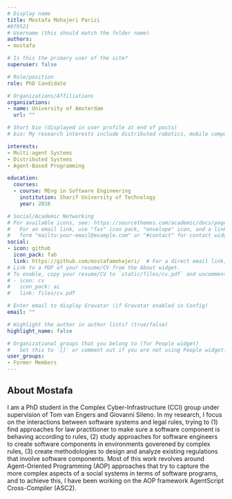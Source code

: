 ```yaml
---
# Display name
title: Mostafa Mohajeri Parizi
#8f9521
# Username (this should match the folder name)
authors:
- mostafa

# Is this the primary user of the site?
superuser: false

# Role/position
role: PhD Candidate

# Organizations/Affiliations
organizations:
- name: University of Amsterdam
  url: ""

# Short bio (displayed in user profile at end of posts)
# bio: My research interests include distributed robotics, mobile computing and programmable matter.

interests:
- Multi-agent Systems
- Distributed Systems
- Agent-Based Programming

education:
  courses:
  - course: MEng in Software Engineering
    institution: Sharif University of Technology
    year: 2016

# Social/Academic Networking
# For available icons, see: https://sourcethemes.com/academic/docs/page-builder/#icons
#   For an email link, use "fas" icon pack, "envelope" icon, and a link in the
#   form "mailto:your-email@example.com" or "#contact" for contact widget.
social:
- icon: github
  icon_pack: fab
  link: https://github.com/mostafamohajeri/  # For a direct email link, use "mailto:test@example.org".
# Link to a PDF of your resume/CV from the About widget.
# To enable, copy your resume/CV to `static/files/cv.pdf` and uncomment the lines below.
# - icon: cv
#   icon_pack: ai
#   link: files/cv.pdf

# Enter email to display Gravatar (if Gravatar enabled in Config)
email: ""

# Highlight the author in author lists? (true/false)
highlight_name: false

# Organizational groups that you belong to (for People widget)
#   Set this to `[]` or comment out if you are not using People widget.
user_groups:
- Former Members
---
```



<H2>About Mostafa</h2>

<p>I am a PhD student in the Complex Cyber-Infrastructure (CCI) group under supervision of Tom van Engers and Giovanni Sileno. In my research, I focus on the interactions between software systems and legal rules, trying to (1) find approaches for law practitioner to make sure a software component is behaving according to rules, (2) study approaches for software engineers to create software components in environments goverened by complex rules, (3) create methodologies to design and analyze existing regulations that involve software components. Most of this work revolves around Agent-Oriented Programming (AOP) approaches that try to capture the more complex aspects of a social systems in terms of software programs, and to achieve this, I have been working on the AOP framework AgentScript Cross-Compiler (ASC2).</p>
